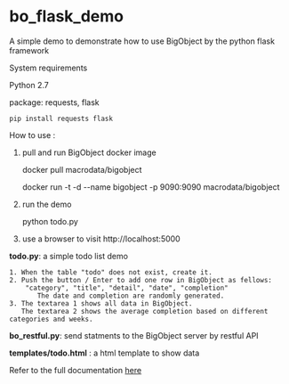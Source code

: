 # bo_flask_demo
A simple demo to demonstrate how to use BigObject by the python flask framework

System requirements

Python 2.7

package: requests, flask
    
    pip install requests flask
    
How to use :

1. pull and run BigObject docker image

    docker pull macrodata/bigobject
    
    docker run -t -d --name bigobject -p 9090:9090 macrodata/bigobject

2. run the demo
    
    python todo.py

3. use a browser to visit http://localhost:5000

    
**todo.py**: a simple todo list demo

	1. When the table "todo" does not exist, create it.
	2. Push the button / Enter to add one row in BigObject as fellows: 
		"category", "title", "detail", "date", "completion"
           The date and completion are randomly generated.
	3. The textarea 1 shows all data in BigObject.
	   The textarea 2 shows the average completion based on different categories and weeks.

**bo_restful.py**: send statments to the BigObject server by restful API 

**templates/todo.html** : a html template to show data

Refer to the full documentation [here](https://docs.bigobject.io/)



